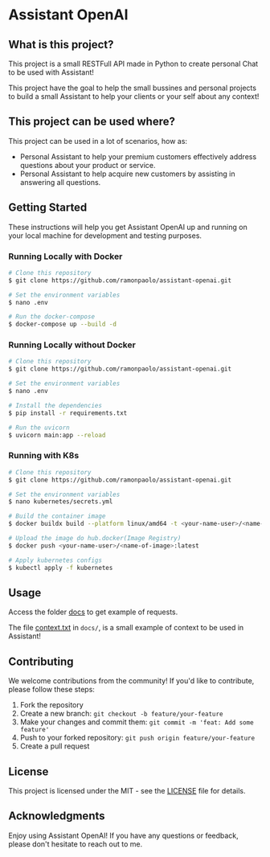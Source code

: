 # Assistant OpenAI

## What is this project?

This project is a small RESTFull API made in Python to create personal Chat to be used with Assistant!

This project have the goal to help the small bussines and personal projects to build a small Assistant to help your clients or your self about any context!

## This project can be used where?

This project can be used in a lot of scenarios, how as:

- Personal Assistant to help your premium customers effectively address questions about your product or service.
- Personal Assistant to help acquire new customers by assisting in answering all questions.

## Getting Started

These instructions will help you get Assistant OpenAI up and running on your local machine for development and testing purposes.

### Running Locally with Docker
```bash
# Clone this repository
$ git clone https://github.com/ramonpaolo/assistant-openai.git

# Set the environment variables
$ nano .env

# Run the docker-compose
$ docker-compose up --build -d
```

### Running Locally without Docker
```bash
# Clone this repository
$ git clone https://github.com/ramonpaolo/assistant-openai.git

# Set the environment variables
$ nano .env

# Install the dependencies
$ pip install -r requirements.txt

# Run the uvicorn
$ uvicorn main:app --reload
```

### Running with K8s
```bash
# Clone this repository
$ git clone https://github.com/ramonpaolo/assistant-openai.git

# Set the environment variables
$ nano kubernetes/secrets.yml

# Build the container image
$ docker buildx build --platform linux/amd64 -t <your-name-user>/<name-of-image>:latest .

# Upload the image do hub.docker(Image Registry)
$ docker push <your-name-user>/<name-of-image>:latest

# Apply kubernetes configs
$ kubectl apply -f kubernetes
```

## Usage

Access the folder [docs](docs/) to get example of requests.

The file [context.txt](docs/context.txt) in `docs/`, is a small example of context to be used in Assistant!

## Contributing

We welcome contributions from the community! If you'd like to contribute, please follow these steps:

1. Fork the repository
2. Create a new branch: `git checkout -b feature/your-feature`
3. Make your changes and commit them: `git commit -m 'feat: Add some feature'`
4. Push to your forked repository: `git push origin feature/your-feature`
5. Create a pull request

## License

This project is licensed under the MIT - see the [LICENSE](LICENSE) file for details.

## Acknowledgments

Enjoy using Assistant OpenAI! If you have any questions or feedback, please don't hesitate to reach out to me.
